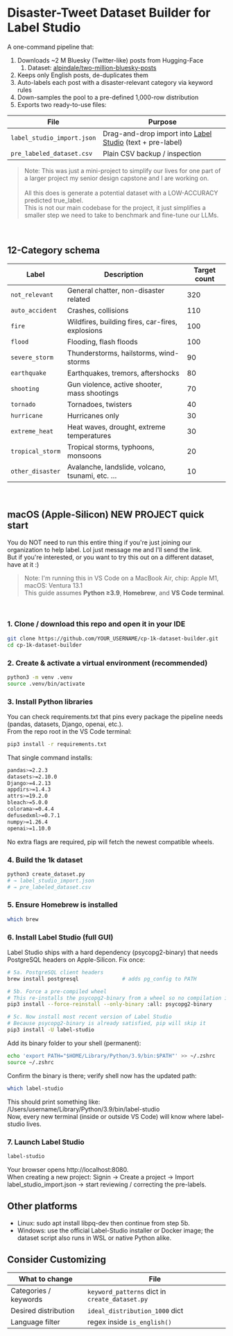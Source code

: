 # Disaster-Tweet Dataset Builder for Label Studio

A one-command pipeline that:

1. Downloads ~2 M Bluesky (Twitter-like) posts from Hugging-Face 
   1. Dataset: [alpindale/two-million-bluesky-posts](https://huggingface.co/datasets/alpindale/two-million-bluesky-posts)  
2. Keeps only English posts, de-duplicates them  
3. Auto-labels each post with a disaster-relevant category via keyword rules  
4. Down-samples the pool to a pre-defined 1,000-row distribution  
5. Exports two ready-to-use files:

| File | Purpose |
|---|---|
| `label_studio_import.json` | Drag-and-drop import into [Label Studio](https://labelstud.io) (text + pre-label) |
| `pre_labeled_dataset.csv` | Plain CSV backup / inspection | <br>


> Note: This was just a mini-project to simplify our lives for one part of a larger project my senior design capstone and I are working on. <br> <br>
> All this does is generate a potential dataset with a LOW-ACCURACY predicted true_label. <br>
> This is not our main codebase for the project, it just simplifies a smaller step we need to take to benchmark and fine-tune our LLMs. 
<br>

## 12-Category schema

| Label | Description | Target count |
|---|---|---|
| `not_relevant` | General chatter, non-disaster related | 320 |
| `auto_accident` | Crashes, collisions | 110 |
| `fire` | Wildfires, building fires, car-fires, explosions | 100 |
| `flood` | Flooding, flash floods | 100 |
| `severe_storm` | Thunderstorms, hailstorms, wind-storms | 90 |
| `earthquake` | Earthquakes, tremors, aftershocks | 80 |
| `shooting` | Gun violence, active shooter, mass shootings | 70 |
| `tornado` | Tornadoes, twisters | 40 |
| `hurricane` | Hurricanes only | 30 |
| `extreme_heat` | Heat waves, drought, extreme temperatures | 30 |
| `tropical_storm` | Tropical storms, typhoons, monsoons | 20 |
| `other_disaster` | Avalanche, landslide, volcano, tsunami, etc. … | 10 |

<br>

## macOS (Apple-Silicon) NEW PROJECT quick start

You do NOT need to run this entire thing if you're just joining our organization to help label. Lol just message me and I'll send the link. <br>
But if you're interested, or you want to try this out on a different dataset, have at it :)

> Note: I'm running this in VS Code on a MacBook Air, chip: Apple M1, macOS: Ventura 13.1 <br>
> This guide assumes **Python ≥3.9**, **Homebrew**, and **VS Code terminal**.

<br>

### 1. Clone / download this repo and open it in your IDE

```bash
git clone https://github.com/YOUR_USERNAME/cp-1k-dataset-builder.git
cd cp-1k-dataset-builder
```

### 2. Create & activate a virtual environment (recommended)
```bash
python3 -m venv .venv
source .venv/bin/activate
```

### 3. Install Python libraries
You can check requirements.txt that pins every package the pipeline needs (pandas, datasets, Django, openai, etc.). \
From the repo root in the VS Code terminal:
```bash
pip3 install -r requirements.txt
```
That single command installs:
```bash
pandas>=2.2.3
datasets>=2.10.0
Django>=4.2.13
appdirs>=1.4.3
attrs>=19.2.0
bleach>=5.0.0
colorama>=0.4.4
defusedxml>=0.7.1
numpy>=1.26.4
openai>=1.10.0
```
No extra flags are required, pip will fetch the newest compatible wheels.


### 4. Build the 1k dataset
```bash
python3 create_dataset.py
# → label_studio_import.json
# → pre_labeled_dataset.csv
```

### 5. Ensure Homebrew is installed
```bash
which brew
```

### 6. Install Label Studio (full GUI)
Label Studio ships with a hard dependency (psycopg2-binary) that needs PostgreSQL headers on Apple-Silicon.
Fix once:
```bash
# 5a. PostgreSQL client headers
brew install postgresql              # adds pg_config to PATH

# 5b. Force a pre-compiled wheel
# This re-installs the psycopg2-binary from a wheel so no compilation is required
pip3 install --force-reinstall --only-binary :all: psycopg2-binary

# 5c. Now install most recent version of Label Studio
# Because psycopg2-binary is already satisfied, pip will skip it
pip3 install -U label-studio
``` 

Add its binary folder to your shell (permanent):
```bash
echo 'export PATH="$HOME/Library/Python/3.9/bin:$PATH"' >> ~/.zshrc
source ~/.zshrc
```

Confirm the binary is there; verify shell now has the updated path:
```bash
which label-studio
```
This should print something like: /Users/username/Library/Python/3.9/bin/label-studio \
Now, every new terminal (inside or outside VS Code) will know where label-studio lives.

### 7. Launch Label Studio
```bash
label-studio
```

Your browser opens http://localhost:8080. \
When creating a new project:
Signin → Create a project → Import label_studio_import.json → start reviewing / correcting the pre-labels.

## Other platforms
- Linux: sudo apt install libpq-dev then continue from step 5b.
- Windows: use the official Label-Studio installer or Docker image; the dataset script also runs in WSL or native Python alike.

## Consider Customizing 
| What to change        | File                                           |
| --------------------- | ---------------------------------------------- |
| Categories / keywords | `keyword_patterns` dict in `create_dataset.py` |
| Desired distribution  | `ideal_distribution_1000` dict                 |
| Language filter       | regex inside `is_english()`                    |


<!-- # pip3 install pandas datasets
# python3 create_dataset.py
# - that'll run the pre-labeled dataset script

# pip3 install label-studio --no-deps
# pip3 install pandas datasets openai "Django>=4.2.13"
# pip3 install -r requirements.txt

# pip3 install label-studio
# - if you get teh psycopg2-binary error, try installing the minimal version first
# pip3 install label-studio-core
# label-studio

# Install without the problematic dependency
#  pip3 install label-studio --no-deps
#  pip3 install django rq django-rq pandas numpy openai\
    
#####

# THIS IS WITHIN VSCODE ON A MacBook Air, chip: Apple M1, macOS: Ventura 13.1
# Ensure Homebre is available inside this terminal
#    which brew
# Install the PostgreSQL client headers 
#    brew install postgresql

# Re-install psycopg2-binary from a wheel so no compilation is required
#    pip3 install --force-reinstall --only-binary :all: psycopg2-binary
# Now try installing label studio again; because psycopg2-binary is already satisfied, pip will skip it
#    pip3 install --upgrade label-studio
# Start Label Studio
#    label-studio
# That should open http://localhost:8080 in your browser

# Add the missing directory to PATH for this session
#    export PATH="$HOME/Library/Python/3.9/bin:$PATH"
# Confirm the binary is there
#    which label-studio
# → /Users/bonszai/Library/Python/3.9/bin/label-studio

# to keep the fix permanent, append the export line to your shell profile
#.   echo 'export PATH="$HOME/Library/Python/3.9/bin:$PATH"' >> ~/.zshrc
#.   source ~/.zshrc

# veryify shell now has the updated PATH
#.   which label-studio
# should print something like: /Users/bonszai/Library/Python/3.9/bin/label-studio
# now can start Label Studio whenever -->
